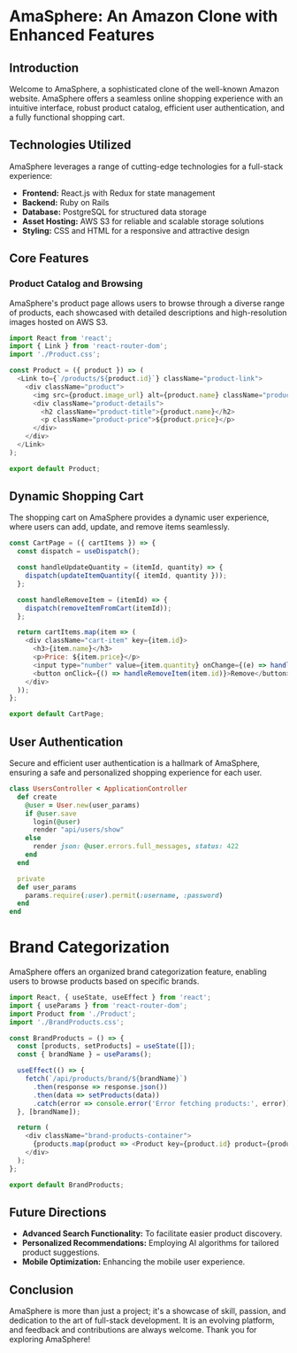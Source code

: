 # AmaSphere: An Amazon Clone with Enhanced Features

## Introduction
Welcome to AmaSphere, a sophisticated clone of the well-known Amazon website. AmaSphere offers a seamless online shopping experience with an intuitive interface, robust product catalog, efficient user authentication, and a fully functional shopping cart.

## Technologies Utilized
AmaSphere leverages a range of cutting-edge technologies for a full-stack experience:

- **Frontend:** React.js with Redux for state management
- **Backend:** Ruby on Rails
- **Database:** PostgreSQL for structured data storage
- **Asset Hosting:** AWS S3 for reliable and scalable storage solutions
- **Styling:** CSS and HTML for a responsive and attractive design

## Core Features

### Product Catalog and Browsing
AmaSphere's product page allows users to browse through a diverse range of products, each showcased with detailed descriptions and high-resolution images hosted on AWS S3.

```javascript
import React from 'react';
import { Link } from 'react-router-dom';
import './Product.css';

const Product = ({ product }) => (
  <Link to={`/products/${product.id}`} className="product-link">
    <div className="product">
      <img src={product.image_url} alt={product.name} className="product-image" />
      <div className="product-details">
        <h2 className="product-title">{product.name}</h2>
        <p className="product-price">${product.price}</p>
      </div>
    </div>
  </Link>
);

export default Product;
```

## Dynamic Shopping Cart
The shopping cart on AmaSphere provides a dynamic user experience, where users can add, update, and remove items seamlessly.

```javascript
const CartPage = ({ cartItems }) => {
  const dispatch = useDispatch();

  const handleUpdateQuantity = (itemId, quantity) => {
    dispatch(updateItemQuantity({ itemId, quantity }));
  };

  const handleRemoveItem = (itemId) => {
    dispatch(removeItemFromCart(itemId));
  };

  return cartItems.map(item => (
    <div className="cart-item" key={item.id}>
      <h3>{item.name}</h3>
      <p>Price: ${item.price}</p>
      <input type="number" value={item.quantity} onChange={(e) => handleUpdateQuantity(item.id, e.target.value)} />
      <button onClick={() => handleRemoveItem(item.id)}>Remove</button>
    </div>
  ));
};

export default CartPage;
```

## User Authentication
Secure and efficient user authentication is a hallmark of AmaSphere, ensuring a safe and personalized shopping experience for each user.

```ruby
class UsersController < ApplicationController
  def create
    @user = User.new(user_params)
    if @user.save
      login(@user)
      render "api/users/show"
    else
      render json: @user.errors.full_messages, status: 422
    end
  end

  private
  def user_params
    params.require(:user).permit(:username, :password)
  end
end
```

# Brand Categorization
AmaSphere offers an organized brand categorization feature, enabling users to browse products based on specific brands.

```javascript
import React, { useState, useEffect } from 'react';
import { useParams } from 'react-router-dom';
import Product from './Product';
import './BrandProducts.css';

const BrandProducts = () => {
  const [products, setProducts] = useState([]);
  const { brandName } = useParams();

  useEffect(() => {
    fetch(`/api/products/brand/${brandName}`)
      .then(response => response.json())
      .then(data => setProducts(data))
      .catch(error => console.error('Error fetching products:', error));
  }, [brandName]);

  return (
    <div className="brand-products-container">
      {products.map(product => <Product key={product.id} product={product} />)}
    </div>
  );
};

export default BrandProducts;
```

## Future Directions

- **Advanced Search Functionality:** To facilitate easier product discovery.
- **Personalized Recommendations:** Employing AI algorithms for tailored product suggestions.
- **Mobile Optimization:** Enhancing the mobile user experience.

## Conclusion

AmaSphere is more than just a project; it's a showcase of skill, passion, and dedication to the art of full-stack development. It is an evolving platform, and feedback and contributions are always welcome. Thank you for exploring AmaSphere!

